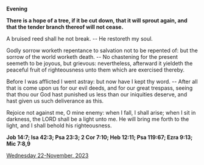 **Evening**

**There is a hope of a tree, if it be cut down, that it will sprout again, and that the tender branch thereof will not cease.**
 
A bruised reed shall he not break. -- He restoreth my soul.
 
Godly sorrow worketh repentance to salvation not to be repented of: but the sorrow of the world worketh death. -- No chastening for the present seemeth to be joyous, but grievous: nevertheless, afterward it yieldeth the peaceful fruit of righteousness unto them which are exercised thereby.
 
Before I was afflicted I went astray: but now have I kept thy word. -- After all that is come upon us for our evil deeds, and for our great trespass, seeing that thou our God hast punished us less than our iniquities deserve, and hast given us such deliverance as this.
 
Rejoice not against me, O mine enemy: when I fall, I shall arise; when I sit in darkness, the LORD shall be a light unto me. He will bring me forth to the light, and I shall behold his righteousness.  

**Job 14:7; Isa 42:3; Psa 23:3; 2 Cor 7:10; Heb 12:11; Psa 119:67; Ezra 9:13; Mic 7:8,9**

[Wednesday 22-November, 2023](https://t.me/daily_light)

